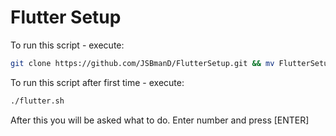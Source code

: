 # Flutter Setup
To run this script - execute:
```sh
git clone https://github.com/JSBmanD/FlutterSetup.git && mv FlutterSetup/flutter.sh flutter.sh && chmod +x flutter.sh && ./flutter.sh
```

To run this script after first time - execute:
```sh
./flutter.sh
```

After this you will be asked what to do. Enter number and press [ENTER]

